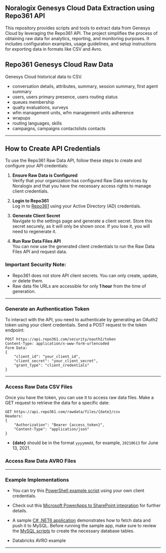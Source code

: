 ## Noralogix Genesys Cloud Data Extraction using Repo361 API
This repository provides scripts and tools to extract data from Genesys Cloud by leveraging the Repo361 API. The project simplifies the process of obtaining raw data for analytics, reporting, and monitoring purposes. 
It includes configuration examples, usage guidelines, and setup instructions for exporting data in formats like CSV and Avro.

## Repo361 Genesys Cloud Raw Data
Genesys Cloud historical data to CSV.
- conversation details, attributes, summary, session summary, first agent summary
- users, users primary presence, users routing status
- queues membership
- qualty evaluations, surveys
- wfm management units, wfm management units adherence
- wrapups
- routing languages, skills
- campaigns, campaigns contactslists contacts
   
---

## How to Create API Credentials

To use the Repo361 Raw Data API, follow these steps to create and configure your API credentials:

1. **Ensure Raw Data is Configured**  
   Verify that your organization has configured Raw Data services by Noralogix and that you have the necessary access rights to manage client credentials.

2. **Login to Repo361**  
   Log in to [Repo361](https://apps.repo361.com/) using your Active Directory (AD) credentials.

3. **Generate Client Secret**  
   Navigate to the settings page and generate a client secret. Store this secret securely, as it will only be shown once. If you lose it, you will need to regenerate it.

4. **Run Raw Data Files API**  
   You can now use the generated client credentials to run the Raw Data Files API and request data.

### Important Security Note:
- Repo361 does not store API client secrets. You can only create, update, or delete them.
- Raw data file URLs are accessible for only **1 hour** from the time of generation.

---

### Generate an Authentication Token

To interact with the API, you need to authenticate by generating an OAuth2 token using your client credentials. Send a POST request to the token endpoint:

```http
POST https://api.repo361.com/security/oauth2/token
Content-Type: application/x-www-form-urlencoded
Form Data:
{
    "client_id": "your_client_id",
    "client_secret": "your_client_secret",
    "grant_type": "client_credentials"
}
```

---

### Access Raw Data CSV Files

Once you have the token, you can use it to access raw data files. Make a GET request to retrieve the data for a specific date:

```http
GET https://api.repo361.com/rawdata/files/{date}/csv
Headers:
{
    "Authorization": "Bearer {access_token}",
    "Content-Type": "application/json"
}
```

- **{date}** should be in the format `yyyymmdd`, for example, `20210613` for June 13, 2021.

### Access Raw Data AVRO Files

---

### Example Implementations

- You can try this [PowerShell example script](https://github.com/Noralogix/repo361-genesyscloud/blob/main/Repo361-RawData-API.ps1) using your own client credentials.

- Check out this [Microsoft PowerApps to SharePoint integration](https://www.noralogix.com/genesys/sharepoint-connector) for further details.

- A sample [C# .NET6 application](https://github.com/Noralogix/repo361-genesyscloud/tree/main/csharp-samples) demonstrates how to fetch data and push it to MySQL. Before running the sample app, make sure to review the [MySQL scripts](https://github.com/Noralogix/repo361-genesyscloud/tree/main/mysql) to create the necessary database tables.

- Databricks AVRO example
---